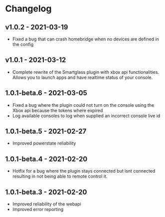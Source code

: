 # Changelog

## v1.0.2 -  2021-03-19
- Fixed a bug that can crash homebridge when no devices are defined in the config

## v1.0.1 -  2021-03-12
- Complete rewrite of the Smartglass plugin with xbox api functionalities. Allows you to launch apps and have realtime status of your console.

## 1.0.1-beta.6 -  2021-03-05
- Fixed a bug where the plugin could not turn on the console using the Xbox api because the tokens where expired
- Log available consoles to log when supplied an incorrect console live id

## 1.0.1-beta.5 -  2021-02-27
- Improved powerstate reliability

## 1.0.1-beta.4 -  2021-02-20
- Hotfix for a bug where the plugin stays connected but isnt connected resulting in not being able to remote control it.

## 1.0.1-beta.3 -  2021-02-20
- Improved reliability of the webapi
- Improved error reporting